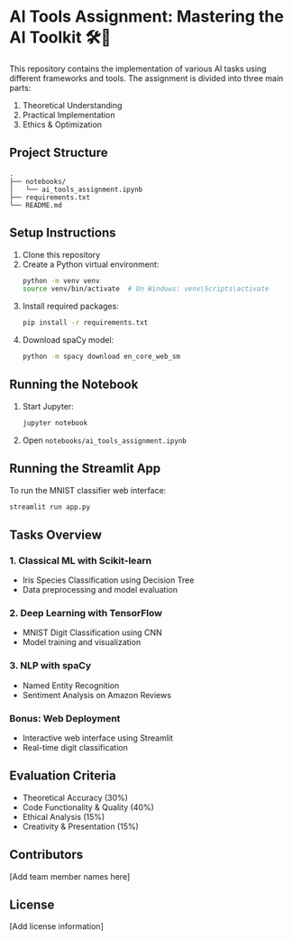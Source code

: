 # AI Tools Assignment: Mastering the AI Toolkit 🛠️🧠

This repository contains the implementation of various AI tasks using different frameworks and tools. The assignment is divided into three main parts:

1. Theoretical Understanding
2. Practical Implementation
3. Ethics & Optimization

## Project Structure

```
.
├── notebooks/
│   └── ai_tools_assignment.ipynb
├── requirements.txt
└── README.md
```

## Setup Instructions

1. Clone this repository
2. Create a Python virtual environment:
   ```bash
   python -m venv venv
   source venv/bin/activate  # On Windows: venv\Scripts\activate
   ```
3. Install required packages:
   ```bash
   pip install -r requirements.txt
   ```
4. Download spaCy model:
   ```bash
   python -m spacy download en_core_web_sm
   ```

## Running the Notebook

1. Start Jupyter:
   ```bash
   jupyter notebook
   ```
2. Open `notebooks/ai_tools_assignment.ipynb`

## Running the Streamlit App

To run the MNIST classifier web interface:
```bash
streamlit run app.py
```

## Tasks Overview

### 1. Classical ML with Scikit-learn
- Iris Species Classification using Decision Tree
- Data preprocessing and model evaluation

### 2. Deep Learning with TensorFlow
- MNIST Digit Classification using CNN
- Model training and visualization

### 3. NLP with spaCy
- Named Entity Recognition
- Sentiment Analysis on Amazon Reviews

### Bonus: Web Deployment
- Interactive web interface using Streamlit
- Real-time digit classification

## Evaluation Criteria

- Theoretical Accuracy (30%)
- Code Functionality & Quality (40%)
- Ethical Analysis (15%)
- Creativity & Presentation (15%)

## Contributors

[Add team member names here]

## License

[Add license information]
